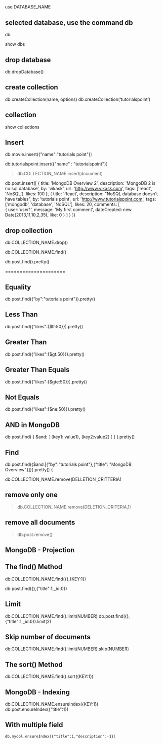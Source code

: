 
##
use DATABASE_NAME

## selected database, use the command db

db

show dbs

## drop database
db.dropDatabase()

## create collection
db.createCollection(name, options)
db.createCollection(‘tutorialspoint’)

## collection
show collections

## Insert
db.movie.insert({"name":"tutorials point"})

db.tutorialspoint.insert({"name" : "tutorialspoint"})
>db.COLLECTION_NAME.insert(document)


db.post.insert([
   {
      title: 'MongoDB Overview 2', 
      description: 'MongoDB 2 is no sql database',
      by: 'vikask',
      url: 'http://www.vikask.com',
      tags: ['react', 'NoSQL'],
      likes: 100
   },
   {
      title: 'React', 
      description: "NoSQL database doesn't have tables",
      by: 'tutorials point',
      url: 'http://www.tutorialspoint.com',
      tags: ['mongodb', 'database', 'NoSQL'],
      likes: 20, 
      comments: [	
         {
            user:'user1',
            message: 'My first comment',
            dateCreated: new Date(2013,11,10,2,35),
            like: 0 
         }
      ]
   }
])

## drop collection
db.COLLECTION_NAME.drop()

db.COLLECTION_NAME.find()

db.post.find().pretty()

=====================
## Equality
db.post.find({"by":"tutorials point"}).pretty()

## Less Than
 db.post.find({"likes":{$lt:50}}).pretty()

## Greater Than
db.post.find({"likes":{$gt:50}}).pretty()

## Greater Than Equals
db.post.find({"likes":{$gte:50}}).pretty()

## Not Equals 
db.post.find({"likes":{$ne:50}}).pretty()

## AND in MongoDB
db.post.find(
   {
      $and: [
         {key1: value1}, {key2:value2}
      ]
   }
).pretty()

## Find
db.post.find({$and:[{"by":"tutorials point"},{"title": "MongoDB Overview"}]}).pretty() {

db.COLLECTION_NAME.remove(DELLETION_CRITTERIA)

## remove only one
>db.COLLECTION_NAME.remove(DELETION_CRITERIA,1)
## remove all documents
>db.post.remove()

## MongoDB - Projection

## The find() Method

db.COLLECTION_NAME.find({},{KEY:1})

db.post.find({},{"title":1,_id:0})

## Limit
db.COLLECTION_NAME.find().limit(NUMBER)
db.post.find({},{"title":1,_id:0}).limit(2)

## Skip number of documents
db.COLLECTION_NAME.find().limit(NUMBER).skip(NUMBER)

## The sort() Method
db.COLLECTION_NAME.find().sort({KEY:1})

## MongoDB - Indexing
db.COLLECTION_NAME.ensureIndex({KEY:1})
    db.post.ensureIndex({"title":1})

## With multiple field
    db.mycol.ensureIndex({"title":1,"description":-1})



